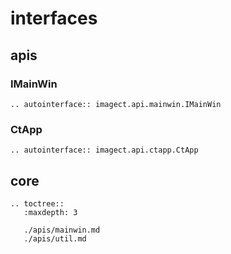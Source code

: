 # interfaces

## apis

### IMainWin

```eval_rst
.. autointerface:: imagect.api.mainwin.IMainWin
```

### CtApp

```eval_rst
.. autointerface:: imagect.api.ctapp.CtApp
```

## core

```eval_rst
.. toctree::
   :maxdepth: 3

   ./apis/mainwin.md
   ./apis/util.md
```
